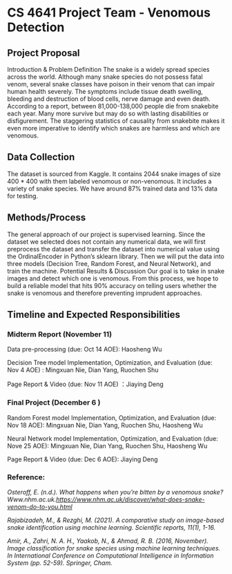 # CS 4641 Project Team - Venomous Detection
## Project Proposal
Introduction & Problem Definition
The snake is a widely spread species across the world. Although many snake species do not possess fatal venom, several snake classes have poison in their venom that can impair human health severely. The symptoms include tissue death swelling, bleeding and destruction of blood cells, nerve damage and even death. According to a report, between 81,000-138,000 people die from snakebite each year. Many more survive but may do so with lasting disabilities or disfigurement. The staggering statistics of causality from snakebite makes it even more imperative to identify which snakes are harmless and which are venomous.

## Data Collection
The dataset is sourced from Kaggle. It contains 2044 snake images of size 400 * 400 with them labeled venomous or non-venomous. It includes a variety of snake species. We have around 87% trained data and 13% data for testing. 

## Methods/Process
The general approach of our project is supervised learning. Since the dataset we selected does not contain any numerical data, we will first preprocess the dataset and transfer the dataset into numerical value using the OrdinalEncoder in Python’s sklearn library. Then we will put the data into three models (Decision Tree, Random Forest, and Neural Network), and train the machine.
Potential Results & Discussion
Our goal is to take in snake images and detect which one is venomous. From this process, we hope to build a reliable model that hits 90% accuracy on telling users whether the snake is venomous and therefore preventing imprudent approaches. 

## Timeline and Expected Responsibilities


### Midterm Report (November 11)

Data pre-processing (due: Oct 14 AOE): Haosheng Wu 

Decision Tree model Implementation, Optimization, and Evaluation (due: Nov 4 AOE) : Mingxuan Nie, Dian Yang, Ruochen Shu

Page Report & Video (due: Nov 11 AOE) ：Jiaying Deng




### Final Project (December 6 )

Random Forest model Implementation, Optimization, and Evaluation (due: Nov 18 AOE): Mingxuan Nie, Dian Yang, Ruochen Shu, Haosheng Wu 

Neural Network model Implementation, Optimization, and Evaluation (due: Nove 25 AOE): Mingxuan Nie, Dian Yang, Ruochen Shu, Haosheng Wu

Page Report & Video (due: Dec 6 AOE): Jiaying Deng





### Reference:
_Osteroff, E. (n.d.). What happens when you’re bitten by a venomous snake? Www.nhm.ac.uk.https://www.nhm.ac.uk/discover/what-does-snake-venom-do-to-you.html_ 

_Rajabizadeh, M., & Rezghi, M. (2021). A comparative study on image-based snake identification using machine learning. Scientific reports, 11(1), 1-16._

_Amir, A., Zahri, N. A. H., Yaakob, N., & Ahmad, R. B. (2016, November). Image classification for snake species using machine learning techniques. In International Conference on Computational Intelligence in Information System (pp. 52-59). Springer, Cham._

